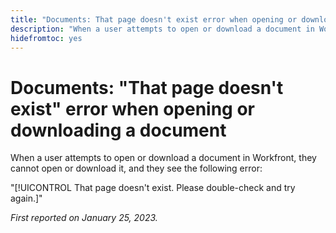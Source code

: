 ```yaml
---
title: "Documents: That page doesn't exist error when opening or downloading a document"
description: "When a user attempts to open or download a document in Workfront, they cannot open or download it, and they see an error"
hidefromtoc: yes
---
```


# Documents: "That page doesn't exist" error when opening or downloading a document

<!--This article is on the WF and WFP TOC-->

When a user attempts to open or download a document in Workfront, they cannot open or download it, and they see the following error:

"[!UICONTROL That page doesn't exist. Please double-check and try again.]"

_First reported on January 25, 2023._
